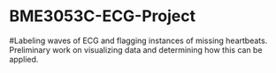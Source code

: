 # BME3053C-ECG-Project

#Labeling waves of ECG and flagging instances of missing heartbeats. Preliminary work on visualizing data and determining how this can be applied.
